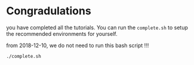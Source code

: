 # Congradulations
you have completed all the tutorials. You can run the `complete.sh` to setup the recommended
environments for yourself.

from 2018-12-10, we do not need to run this bash script !!!

```bash
./complete.sh
```
